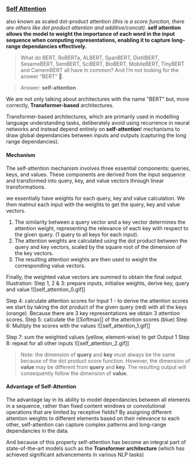 ### [Self Attention](https://towardsdatascience.com/illustrated-self-attention-2d627e33b20a)
also known as scaled dot-product attention *(this is a score function, there are others like dot product attention and additive/concat)*. **self attention allows the model to weight the importance of each word in the input sequence when computing representations, enabling it to capture long-range dependancies effectively.**
>What do BERT, RoBERTa, ALBERT, SpanBERT, DistilBERT, SesameBERT, SemBERT, SciBERT, BioBERT, MobileBERT, TinyBERT and CamemBERT all have in common? And I’m not looking for the answer “BERT” 🤭.

>Answer: **self-attention**

We are not only talking about architectures with the name "BERT" but, more correctly, **Transformer-based** architectures.

Transformer-based architectures, which are primarily used in modelling language understanding tasks, deliberately avoid using recurrence in neural networks and instead depend entirely on **self-attention**! mechanisms to draw global dependancies between inputs and outputs (capturing the long range dependancies).

#### Mechanism
The self-attention mechanism involves three essential components: queries, keys, and values. These components are derived from the input sequence and transformed into query, key, and value vectors through linear transformations.

we essentially have weights for each query, key and value calculation. We then matmul each input with the weights to get the query, key and value vectors.

1. The similarity between a query vector and a key vector determines the attention weight, representing the relevance of each key with respect to the given query. (1 query to all keys for each input).
2. The attention weights are calculated using the dot product between the query and key vectors, scaled by the square root of the dimension of the key vectors.
3. The resulting attention weights are then used to weight the corresponding value vectors.


Finally, the weighted value vectors are summed to obtain the final output.
Illustration:
Step 1, 2 & 3: prepare inputs, initialise weights, derive key, query and value
![[self_attention_0.gif]]

Step 4: calculate attention scores for Input 1
	- to derive the attention scores we start by taking the dot product of the given query (red) with all the keys (orange). Because there are 3 key representations we obtain 3 attention scores.
Step 5: calculate the [[Softmax]] of the attention scores (blue)
Step 6: Multiply the scores with the values
![[self_attention_1.gif]]

Step 7: sum the weighted values (yellow, element-wise) to get Output 1
Step 8: repeat for all other inputs
![[self_attention_2.gif]]

> Note: the dimension of **query** and **key** must always be the same because of the dot product score function. However, the dimension of **value** may be different from **query** and **key**. The resulting output will consequently follow the dimension of **value**.

#### Advantage of Self-Attention
The advantage lay in its ability to model dependancies between all elements in a sequence, rather than fixed content windows or convolutional operations that are limited by receptive fields?
By assigning different attention weights to different elements based on their relevance to each other, self-attention can capture complex patterns and long-range dependancies in the data.

And because of this property self-attention has become an integral part of state-of-the-art models such as the **Transformer architecture** (which has achieved significant advancements in various NLP tasks)
